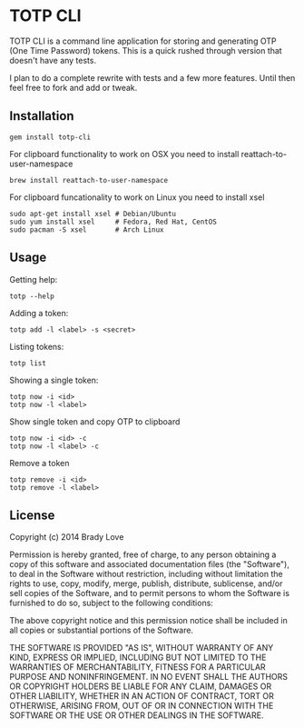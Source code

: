 # TOTP CLI

TOTP CLI is a command line application for storing and generating OTP (One Time Password)
tokens. This is a quick rushed through version that doesn't have any tests.

I plan to do a complete rewrite with tests and a few more features. Until then
feel free to fork and add or tweak.

## Installation

    gem install totp-cli

For clipboard functionality to work on OSX you need to install reattach-to-user-namespace

    brew install reattach-to-user-namespace

For clipboard funcationality to work on Linux you need to install xsel

    sudo apt-get install xsel # Debian/Ubuntu
    sudo yum install xsel     # Fedora, Red Hat, CentOS
    sudo pacman -S xsel       # Arch Linux

## Usage

Getting help:

    totp --help

Adding a token:

    totp add -l <label> -s <secret>

Listing tokens:

    totp list

Showing a single token:

    totp now -i <id>
    totp now -l <label>

Show single token and copy OTP to clipboard

    totp now -i <id> -c
    totp now -l <label> -c

Remove a token

    totp remove -i <id>
    totp remove -l <label>

## License

Copyright (c) 2014 Brady Love

Permission is hereby granted, free of charge, to any person obtaining
a copy of this software and associated documentation files (the
"Software"), to deal in the Software without restriction, including
without limitation the rights to use, copy, modify, merge, publish,
distribute, sublicense, and/or sell copies of the Software, and to
permit persons to whom the Software is furnished to do so, subject to
the following conditions:

The above copyright notice and this permission notice shall be
included in all copies or substantial portions of the Software.

THE SOFTWARE IS PROVIDED "AS IS", WITHOUT WARRANTY OF ANY KIND,
EXPRESS OR IMPLIED, INCLUDING BUT NOT LIMITED TO THE WARRANTIES OF
MERCHANTABILITY, FITNESS FOR A PARTICULAR PURPOSE AND
NONINFRINGEMENT. IN NO EVENT SHALL THE AUTHORS OR COPYRIGHT HOLDERS BE
LIABLE FOR ANY CLAIM, DAMAGES OR OTHER LIABILITY, WHETHER IN AN ACTION
OF CONTRACT, TORT OR OTHERWISE, ARISING FROM, OUT OF OR IN CONNECTION
WITH THE SOFTWARE OR THE USE OR OTHER DEALINGS IN THE SOFTWARE.
